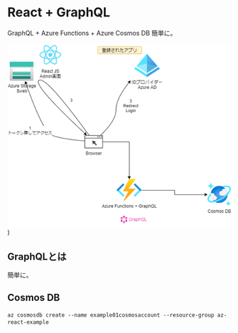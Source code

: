 # React + GraphQL

GraphQL + Azure Functions + Azure Cosmos DB
簡単に。

![image](../doc/az-blob-react-add-auth-.png))

## GraphQLとは
簡単に。

## Cosmos DB

```
az cosmosdb create --name example01cosmosaccount --resource-group az-react-example
```

